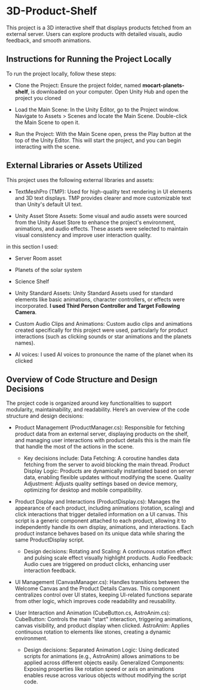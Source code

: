 # 3D-Product-Shelf
This project is a 3D interactive shelf that displays products fetched from an external server. Users can explore products with detailed visuals, audio feedback, and smooth animations.


## Instructions for Running the Project Locally

To run the project locally, follow these steps:

- Clone the Project:
Ensure the project folder, named **mocart-planets-shelf**, is downloaded on your computer.
Open Unity Hub and open the project you cloned

- Load the Main Scene:
In the Unity Editor, go to the Project window.
Navigate to Assets > Scenes and locate the Main Scene.
Double-click the Main Scene to open it.

- Run the Project:
With the Main Scene open, press the Play button at the top of the Unity Editor.
This will start the project, and you can begin interacting with the scene.







## External Libraries or Assets Utilized

This project uses the following external libraries and assets:

- TextMeshPro (TMP):
Used for high-quality text rendering in UI elements and 3D text displays. TMP provides clearer and more customizable text than Unity's default UI text.

- Unity Asset Store Assets:
Some visual and audio assets were sourced from the Unity Asset Store to enhance the project's environment, animations, and audio effects. These assets were selected to maintain visual consistency and improve user interaction quality.

in this section I used: 
   - Server Room asset
   - Planets of the solar system
   - Science Shelf

- Unity Standard Assets:
Unity Standard Assets used for standard elements like basic animations, character controllers, or effects were incorporated. **I used Third Person Controller and Target Following Camera**.

- Custom Audio Clips and Animations:
Custom audio clips and animations created specifically for this project were used, particularly for product interactions (such as clicking sounds or star animations and the planets names).

- AI voices:
I used AI voices to pronounce the name of the planet when its clicked







## Overview of Code Structure and Design Decisions

The project code is organized around key functionalities to support modularity, maintainability, and readability. 
Here’s an overview of the code structure and design decisions:

* Product Management (ProductManager.cs):
Responsible for fetching product data from an external server, displaying products on the shelf, and managing user interactions with product details this is the main file that handle the most of the actions in the scene.

    * Key decisions include:
Data Fetching: A coroutine handles data fetching from the server to avoid blocking the main thread.
Product Display Logic: Products are dynamically instantiated based on server data, enabling flexible updates without modifying the scene.
Quality Adjustment: Adjusts quality settings based on device memory, optimizing for desktop and mobile compatibility.


* Product Display and Interactions (ProductDisplay.cs):
Manages the appearance of each product, including animations (rotation, scaling) and click interactions that trigger detailed information on a UI canvas.
This script is a generic component attached to each product, allowing it to independently handle its own display, animations, and interactions. Each product instance behaves based on its unique data while sharing the same ProductDisplay script.
    * Design decisions:
    Rotating and Scaling: A continuous rotation effect and pulsing scale effect visually highlight products.
    Audio Feedback: Audio cues are triggered on product clicks, enhancing user interaction feedback.
  
* UI Management (CanvasManager.cs):
Handles transitions between the Welcome Canvas and the Product Details Canvas.
This component centralizes control over UI states, keeping UI-related functions separate from other logic, which improves code readability and reusability.

* User Interaction and Animation (CubeButton.cs, AstroAnim.cs):
CubeButton: Controls the main "start" interaction, triggering animations, canvas visibility, and product display when clicked.
AstroAnim: Applies continuous rotation to elements like stones, creating a dynamic environment.

    * Design decisions:
  Separated Animation Logic: Using dedicated scripts for animations (e.g., AstroAnim) allows animations to be applied across different objects easily.
  Generalized Components: Exposing properties like rotation speed or axis on animations enables reuse across various objects without modifying the script code.
